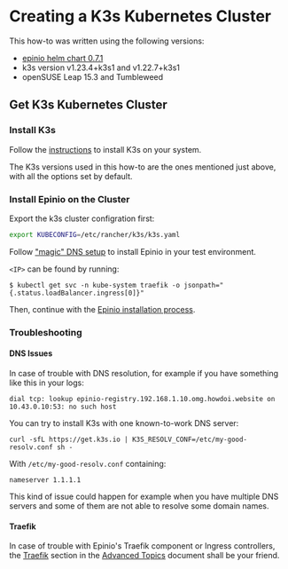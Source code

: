 # Creating a K3s Kubernetes Cluster

This how-to was written using the following versions:
* [epinio helm chart 0.7.1](https://github.com/epinio/helm-charts/releases/tag/epinio-0.7.1)
* k3s version v1.23.4+k3s1 and v1.22.7+k3s1 
* openSUSE Leap 15.3 and Tumbleweed

## Get K3s Kubernetes Cluster

### Install K3s

Follow the [instructions](https://k3s.io/) to install K3s on your system.

The K3s versions used in this how-to are the ones mentioned just above, with all the options set by default.

### Install Epinio on the Cluster

Export the k3s cluster configration first:

```bash
export KUBECONFIG=/etc/rancher/k3s/k3s.yaml
```

Follow ["magic" DNS setup](../installation/magicDNS_setup.md) to install Epinio in your test environment.

`<IP>` can be found by running:
```
$ kubectl get svc -n kube-system traefik -o jsonpath="{.status.loadBalancer.ingress[0]}"
```

Then, continue with the [Epinio installation process](../installation/installation.md).

### Troubleshooting

#### DNS Issues

In case of trouble with DNS resolution, for example if you have something like this in your logs:
```
dial tcp: lookup epinio-registry.192.168.1.10.omg.howdoi.website on 10.43.0.10:53: no such host
```

You can try to install K3s with one known-to-work DNS server:
```
curl -sfL https://get.k3s.io | K3S_RESOLV_CONF=/etc/my-good-resolv.conf sh -
```

With `/etc/my-good-resolv.conf` containing:
```
nameserver 1.1.1.1
```

This kind of issue could happen for example when you have multiple DNS servers and some of them are not able to resolve some domain names.

#### Traefik

In case of trouble with Epinio's Traefik component or Ingress controllers, the [Traefik](../explanations/advanced.md#traefik) section in the
[Advanced Topics](../explanations/advanced.md) document shall be your friend.
